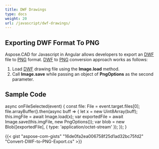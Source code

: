 ```yaml
---
title: DWF Drawings
type: docs
weight: 20
url: /javascript/dwf-drawings/
---
```


## **Exporting DWF Format To PNG**

Aspose.CAD for Javascript in Angular allows developers to export an [DWF](https://docs.fileformat.com/cad/dwf/) file to [PNG](https://docs.fileformat.com/image/png/) format.
[DWF](https://docs.fileformat.com/cad/dwf/) to [PNG](https://docs.fileformat.com/image/png/) conversion approach works as follows:

1. Load [DWF](https://docs.fileformat.com/cad/dwf/) drawing file using the **Image.load** method.
1. Call **Image.save** while passing an object of **PngOptions** as the second parameter.

## Sample Code

async onFileSelected(event) {
 const file: File = event.target.files[0];
 file.arrayBuffer().then(async buff => {
  let x = new Uint8Array(buff);
  this.imgFile = await Image.load(x);
  var exportedFile = await Image.save(this.imgFile, new PngOptions());
  var blob = new Blob([exportedFile], { type: 'application/octet-stream' });
  });
}

{{< gist "aspose-com-gists" "16de0fa2ea006758f25d1ad32bc75fd2" "Convert-DWF-to-PNG-Export.cs" >}}
